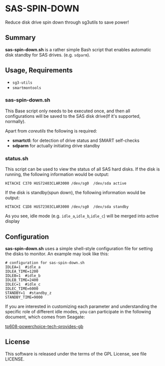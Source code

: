 # SAS-SPIN-DOWN

Reduce disk drive spin down through sg3utils to save power!

## Summary

**sas-spin-down.sh** is a rather simple Bash script that enables automatic disk
standby for SAS drives.
(e.g. `sdparm`).

## Usage, Requirements
- `sg3-utils`
- `smartmontools`

### sas-spin-down.sh
This Base script only needs to be executed once,
and then all configurations will be saved to the SAS disk drive(If it's supported, normally).

Apart from *coreutils* the following is required:
* **smartctl:** for detection of drive status and SMART self-checks
* **sdparm** for actually initiating drive standby

### status.sh
This script can be used to view the status of all SAS hard disks.
If the disk is running, the following information would be output:

`HITACHI C370 HUS72403CLAR3000 /dev/sg0  /dev/sda active`

If the disk is standby(spun down), the following information would be output:

`HITACHI C1D8 HUS72303CLAR3000 /dev/sg0  /dev/sda standby`

As you see, idle mode (e.g. `idle_a`,`idle_b`,`idle_c`) will be merged into active display

## Configuration

**sas-spin-down.sh** uses a simple shell-style configuration file for setting
the disks to monitor. An example may look like this:

    # configuration for sas-spin-down.sh
    IDLEA=1  #idle_a
    IDLEA_TIME=1200
    IDLEB=1  #idle_b
    IDLEB_TIME=2400
    IDLEC=1  #idle_c
    IDLEC_TIME=6000
    STANDBY=1  #standby_z
    STANDBY_TIME=9000

If you are interested in customizing each parameter and understanding
the specific role of different idle modes, you can participate in
the following document, which comes from Seagate:

[tp608-powerchoice-tech-provides-gb](https://www.seagate.com/files/docs/pdf/en-GB/whitepaper/tp608-powerchoice-tech-provides-gb.pdf)

## License
This software is released under the terms of the GPL License, see file LICENSE.